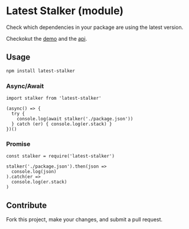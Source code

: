 # Latest Stalker (module)

Check which dependencies in your package are using the latest version.

Checkokut the [demo](https://latest-stalker.herokuapp.com) and the [api](https://github.com/thenengah/latest-stalker-api).

## Usage

```bash
npm install latest-stalker
```

### Async/Await

```node
import stalker from 'latest-stalker'

(async() => {
  try {
    console.log(await stalker('./package.json'))
  } catch (er) { console.log(er.stack) }
})()
```

### Promise

```node
const stalker = require('latest-stalker')

stalker('./package.json').then(json =>
  console.log(json)
).catch(er =>
  console.log(er.stack)
)
```

## Contribute

Fork this project, make your changes, and submit a pull request.
